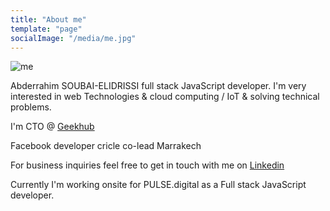 ```yaml
---
title: "About me"
template: "page"
socialImage: "/media/me.jpg"
---
```


![me](/media/me.jpg)

Abderrahim SOUBAI-ELIDRISSI full stack JavaScript developer. I'm very interested in web Technologies & cloud computing / IoT & solving technical problems.

I'm CTO @ [Geekhub](https://geekhub.ma)

Facebook developer cricle co-lead Marrakech

For business inquiries feel free to get in touch with me on [Linkedin](https://linkedin.com/in/soubai)

Currently I'm working onsite for PULSE.digital as a Full stack JavaScript developer.

